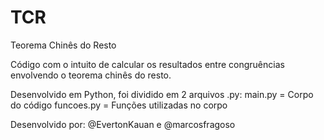 # TCR
Teorema Chinês do Resto

Código com o intuito de calcular os resultados entre congruências envolvendo o teorema chinês do resto.

Desenvolvido em Python, foi dividido em 2 arquivos .py:
main.py = Corpo do código
funcoes.py = Funções utilizadas no corpo

Desenvolvido por: @EvertonKauan e @marcosfragoso
